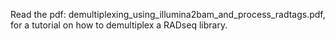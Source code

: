 Read the pdf: demultiplexing_using_illumina2bam_and_process_radtags.pdf, for a tutorial on how to demultiplex a RADseq library.

